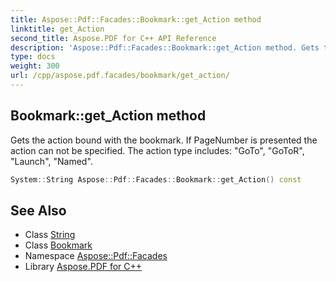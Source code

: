 ```yaml
---
title: Aspose::Pdf::Facades::Bookmark::get_Action method
linktitle: get_Action
second_title: Aspose.PDF for C++ API Reference
description: 'Aspose::Pdf::Facades::Bookmark::get_Action method. Gets the action bound with the bookmark. If PageNumber is presented the action can not be specified. The action type includes: "GoTo", "GoToR", "Launch", "Named" in C++.'
type: docs
weight: 300
url: /cpp/aspose.pdf.facades/bookmark/get_action/
---
```

## Bookmark::get_Action method


Gets the action bound with the bookmark. If PageNumber is presented the action can not be specified. The action type includes: "GoTo", "GoToR", "Launch", "Named".

```cpp
System::String Aspose::Pdf::Facades::Bookmark::get_Action() const
```

## See Also

* Class [String](../../../system/string/)
* Class [Bookmark](../)
* Namespace [Aspose::Pdf::Facades](../../)
* Library [Aspose.PDF for C++](../../../)
